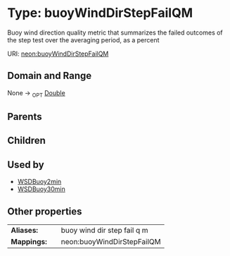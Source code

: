 
# Type: buoyWindDirStepFailQM


Buoy wind direction quality metric that summarizes the failed outcomes of the step test over the averaging period, as a percent

URI: [neon:buoyWindDirStepFailQM](https://data.neonscience.org/buoyWindDirStepFailQM)


## Domain and Range

None ->  <sub>OPT</sub> [Double](types/Double.md)

## Parents


## Children


## Used by

 * [WSDBuoy2min](WSDBuoy2min.md)
 * [WSDBuoy30min](WSDBuoy30min.md)

## Other properties

|  |  |  |
| --- | --- | --- |
| **Aliases:** | | buoy wind dir step fail q m |
| **Mappings:** | | neon:buoyWindDirStepFailQM |


